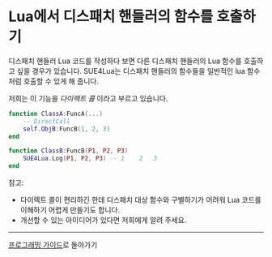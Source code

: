 
Lua에서 디스패치 핸들러의 함수를 호출하기 
======================================

디스패치 핸들러 Lua 코드를 작성하다 보면 다른 디스패치 핸들러의 Lua 함수를 호출하고 싶을 경우가 있습니다.
SUE4Lua는 디스패치 핸들러의 함수들을 일반적인 lua 함수처럼 호출할 수 있게 해 줍니다.

저희는 이 기능을 _다이렉트 콜_ 이라고 부르고 있습니다. 

```lua
function ClassA:FuncA(...)
    -- DirectCall
    self.ObjB:FuncB(1, 2, 3)
end
```
```lua
function ClassB:FuncB(P1, P2, P3)
    SUE4Lua.Log(P1, P2, P3) -- 1    2   3
end
```

참고: 
* 다이렉트 콜이 편리하긴 한데 디스패치 대상 함수와 구별하기가 어려워 Lua 코드를 이해하기 어렵게 만들기도 합니다.
* 개선할 수 있는 아이디어가 있다면 저희에게 알려 주세요.

----------------------------------------------------
[프로그래밍 가이드](ProgrammingGuide_ko.md)로 돌아가기